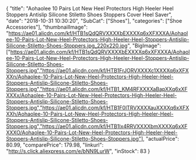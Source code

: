 {
	"title": "Aohaolee 10 Pairs   Lot New Heel Protectors High Heeler Heel Stoppers Antislip Silicone Stiletto Shoes Stoppers Cover Heel Saver",
	"date": "2018-10-31 10:30:20",
	"SubCat": ["Shoes"],
	"categories": ["Shoe Accessories"],
	"thumbnailImage": "https://ae01.alicdn.com/kf/HTB1sQdQRVXXXXbEXXXXq6xXFXXXA/Aohaolee-10-Pairs-Lot-New-Heel-Protectors-High-Heeler-Heel-Stoppers-Antislip-Silicone-Stiletto-Shoes-Stoppers.jpg_220x220.jpg",
	"BigImage": ["https://ae01.alicdn.com/kf/HTB1sQdQRVXXXXbEXXXXq6xXFXXXA/Aohaolee-10-Pairs-Lot-New-Heel-Protectors-High-Heeler-Heel-Stoppers-Antislip-Silicone-Stiletto-Shoes-Stoppers.jpg","https://ae01.alicdn.com/kf/HTB1FrJORVXXXXc1XXXXq6xXFXXXn/Aohaolee-10-Pairs-Lot-New-Heel-Protectors-High-Heeler-Heel-Stoppers-Antislip-Silicone-Stiletto-Shoes-Stoppers.jpg","https://ae01.alicdn.com/kf/HTB1_KM4RFXXXXaBapXXq6xXFXXXx/Aohaolee-10-Pairs-Lot-New-Heel-Protectors-High-Heeler-Heel-Stoppers-Antislip-Silicone-Stiletto-Shoes-Stoppers.jpg","https://ae01.alicdn.com/kf/HTB1F0lTRVXXXXauXXXXq6xXFXXXh/Aohaolee-10-Pairs-Lot-New-Heel-Protectors-High-Heeler-Heel-Stoppers-Antislip-Silicone-Stiletto-Shoes-Stoppers.jpg","https://ae01.alicdn.com/kf/HTB1lx4RRVXXXXbmXXXXq6xXFXXXO/Aohaolee-10-Pairs-Lot-New-Heel-Protectors-High-Heeler-Heel-Stoppers-Antislip-Silicone-Stiletto-Shoes-Stoppers.jpg"],
	"actualPrice": 80.99,
	"comparePrice": 179.98,
	"linkurl": "http://s.click.aliexpress.com/e/bNN9LurW",
	"inStock": 83
}
